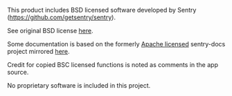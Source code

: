 This product includes BSD licensed software developed by
Sentry (https://github.com/getsentry/sentry).

See original BSD license [here](https://gitlab.com/glitchtip/sentry-open-source/sentry/-/blob/master/LICENSE).

Some documentation is based on the formerly [Apache licensed](https://gitlab.com/glitchtip/sentry-open-source/sentry-docs/-/blob/master/LICENSE) sentry-docs project mirrored [here](https://gitlab.com/glitchtip/sentry-open-source/sentry-docs).

Credit for copied BSC licensed functions is noted as comments in the app source.

No proprietary software is included in this project.
